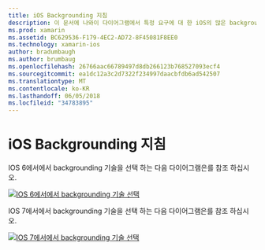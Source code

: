 ```yaml
---
title: iOS Backgrounding 지침
description: 이 문서에 나와이 다이어그램에서 특정 요구에 대 한 iOS의 많은 backgrounding 옵션 중 어느 옵션에 대 한 지침을 선택 해야 제공 합니다.
ms.prod: xamarin
ms.assetid: BC629536-F179-4EC2-AD72-8F45081F8EE0
ms.technology: xamarin-ios
author: bradumbaugh
ms.author: brumbaug
ms.openlocfilehash: 26766aac66789497d8db266123b768527093ecf4
ms.sourcegitcommit: ea1dc12a3c2d7322f234997daacbfdb6ad542507
ms.translationtype: MT
ms.contentlocale: ko-KR
ms.lasthandoff: 06/05/2018
ms.locfileid: "34783895"
---
```

# <a name="ios-backgrounding-guidance"></a>iOS Backgrounding 지침

IOS 6에서에서 backgrounding 기술을 선택 하는 다음 다이어그램은를 참조 하십시오.

 [![](ios-backgrounding-guidance-images/image10.png "IOS 6에서에서 backgrounding 기술 선택")](ios-backgrounding-guidance-images/image10.png#lightbox)

IOS 7에서에서 backgrounding 기술을 선택 하는 다음 다이어그램은를 참조 하십시오.

 [![](ios-backgrounding-guidance-images/image10b.png "IOS 7에서에서 backgrounding 기술 선택")](ios-backgrounding-guidance-images/image10b.png#lightbox)

